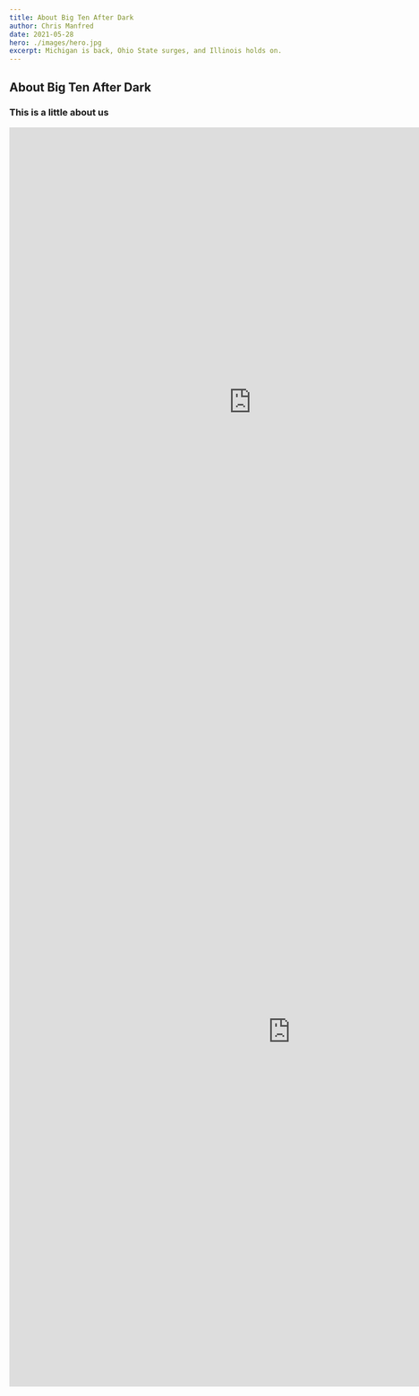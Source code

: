 ```yaml
---
title: About Big Ten After Dark
author: Chris Manfred
date: 2021-05-28
hero: ./images/hero.jpg
excerpt: Michigan is back, Ohio State surges, and Illinois holds on.
---
```


## About Big Ten After Dark

### This is a little about us

<iframe src="https://public.tableau.com/views/BigTenPlayersReturning/Sheet1?:language=en-US&:display_count=n&:origin=viz_share_link" width="864" height="981" frameborder="0">
</iframe>

<iframe src="https://public.tableau.com/views/ATaleof50Cities/ATaleof50Cities?:embed=y&:display_count=yes&:toolbar=no" width="1004" height="1269" frameborder="0"></iframe>
